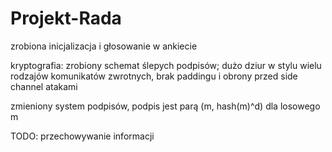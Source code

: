 # Projekt-Rada

zrobiona inicjalizacja i głosowanie w ankiecie

kryptografia: zrobiony schemat ślepych podpisów; 
dużo dziur w stylu wielu rodzajów komunikatów zwrotnych, brak paddingu i obrony przed side channel atakami

zmieniony system podpisów, podpis jest parą (m, hash(m)^d) dla losowego m

TODO: przechowywanie informacji
